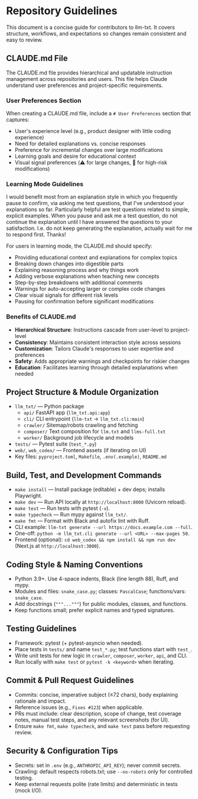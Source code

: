 # Repository Guidelines

This document is a concise guide for contributors to llm-txt. It covers structure, workflows, and expectations so changes remain consistent and easy to review.

## CLAUDE.md File
The CLAUDE.md file provides hierarchical and updatable instruction management across repositories and users. This file helps Claude understand user preferences and project-specific requirements.

### User Preferences Section
When creating a CLAUDE.md file, include a `# User Preferences` section that captures:
- User's experience level (e.g., product designer with little coding experience)
- Need for detailed explanations vs. concise responses
- Preference for incremental changes over large modifications
- Learning goals and desire for educational context
- Visual signal preferences (⚠️ for large changes, 🔴 for high-risk modifications)

### Learning Mode Guidelines
I would benefit most from an explanation style in which you frequently pause to confirm, via asking me test questions, that I've understood your explanations so far. Particularly helpful are test questions related to simple, explicit examples. When you pause and ask me a test question, do not continue the explanation until I have answered the questions to your satisfaction. I.e. do not keep generating the explanation, actually wait for me to respond first. Thanks!

For users in learning mode, the CLAUDE.md should specify:
- Providing educational context and explanations for complex topics
- Breaking down changes into digestible parts
- Explaining reasoning process and why things work
- Adding verbose explanations when teaching new concepts
- Step-by-step breakdowns with additional comments
- Warnings for auto-accepting larger or complex code changes
- Clear visual signals for different risk levels
- Pausing for confirmation before significant modifications

### Benefits of CLAUDE.md
- **Hierarchical Structure**: Instructions cascade from user-level to project-level
- **Consistency**: Maintains consistent interaction style across sessions
- **Customization**: Tailors Claude's responses to user expertise and preferences
- **Safety**: Adds appropriate warnings and checkpoints for riskier changes
- **Education**: Facilitates learning through detailed explanations when needed

## Project Structure & Module Organization
- `llm_txt/` — Python package
  - `api/` FastAPI app (`llm_txt.api:app`)
  - `cli/` CLI entrypoint (`llm-txt` → `llm_txt.cli:main`)
  - `crawler/` Sitemap/robots crawling and fetching
  - `composer/` Text composition for `llm.txt` and `llms-full.txt`
  - `worker/` Background job lifecycle and models
- `tests/` — Pytest suite (`test_*.py`)
- `web/`, `web_codex/` — Frontend assets (if iterating on UI)
- Key files: `pyproject.toml`, `Makefile`, `.env(.example)`, `README.md`

## Build, Test, and Development Commands
- `make install` — Install package (editable) + dev deps; installs Playwright.
- `make dev` — Run API locally at `http://localhost:8000` (Uvicorn reload).
- `make test` — Run tests with pytest (`-v`).
- `make typecheck` — Run mypy against `llm_txt/`.
- `make fmt` — Format with Black and autofix lint with Ruff.
- CLI example: `llm-txt generate --url https://docs.example.com --full`.
- One-off: `python -m llm_txt.cli generate --url <URL> --max-pages 50`.
- Frontend (optional): `cd web_codex && npm install && npm run dev` (Next.js at `http://localhost:3000`).

## Coding Style & Naming Conventions
- Python 3.9+. Use 4-space indents, Black (line length 88), Ruff, and mypy.
- Modules and files: `snake_case.py`; classes: `PascalCase`; functions/vars: `snake_case`.
- Add docstrings (`"""..."""`) for public modules, classes, and functions.
- Keep functions small; prefer explicit names and typed signatures.

## Testing Guidelines
- Framework: pytest (+ pytest-asyncio when needed).
- Place tests in `tests/` and name `test_*.py`; test functions start with `test_`.
- Write unit tests for new logic in `crawler`, `composer`, `worker`, `api`, and CLI.
- Run locally with `make test` or `pytest -k <keyword>` when iterating.

## Commit & Pull Request Guidelines
- Commits: concise, imperative subject (≤72 chars), body explaining rationale and impact.
- Reference issues (e.g., `Fixes #123`) when applicable.
- PRs must include: clear description, scope of change, test coverage notes, manual test steps, and any relevant screenshots (for UI).
- Ensure `make fmt`, `make typecheck`, and `make test` pass before requesting review.

## Security & Configuration Tips
- Secrets: set in `.env` (e.g., `ANTHROPIC_API_KEY`); never commit secrets.
- Crawling: default respects robots.txt; use `--no-robots` only for controlled testing.
- Keep external requests polite (rate limits) and deterministic in tests (mock I/O).
